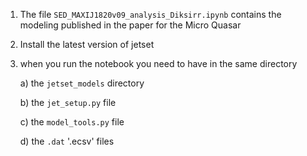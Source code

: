 1) The file `SED_MAXIJ1820v09_analysis_Diksirr.ipynb` contains  the modeling published in the paper for the Micro Quasar
2) Install the latest version of jetset 
3) when you run the notebook you need to have in the same directory
    
    a) the `jetset_models` directory
    
    b) the `jet_setup.py` file
    
    c) the `model_tools.py` file
    
    d) the `.dat`  '.ecsv' files
